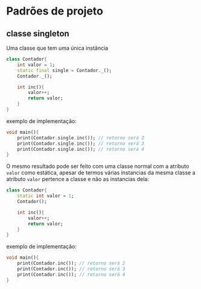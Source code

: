 # Padrões de projeto

## classe singleton
Uma classe que tem uma única instância

```dart
class Contador{
    int valor = 1;
    static final single = Contador._();
    Contador._();

    int inc(){
        valor++;
        return valor;
    }
}
```
exemplo de implementação:

```dart
void main(){
    print(Contador.single.inc()); // retorno será 2
    print(Contador.single.inc()); // retorno será 3
    print(Contador.single.inc()); // retorno será 4
}
```
O mesmo resultado pode ser feito com uma classe normal com a atributo `valor` como estática, apesar de termos várias instancias da mesma classe a atributo `valor` pertence a classe e não as instancias dela:

```dart
class Contador{
    static int valor = 1;
    Contador();

    int inc(){
        valor++;
        return valor;
    }
}
```
exemplo de implementação:

```dart
void main(){
    print(Contador.inc()); // retorno será 2
    print(Contador.inc()); // retorno será 3
    print(Contador.inc()); // retorno será 4
}
```